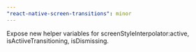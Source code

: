 ```yaml
---
"react-native-screen-transitions": minor
---
```


Expose new helper variables for screenStyleInterpolator:active, isActiiveTransitioning, isDismissing.
